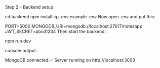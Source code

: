 Step 2 – Backend setup

cd backend
npm install
cp .env.example .env
Now open .env and put this:

PORT=5000
MONGODB_URI=mongodb://localhost:27017/notesapp
JWT_SECRET=abcd1234
Then start the backend:

npm run dev

console output:

MongoDB connected ✅
Server running on http://localhost:3003